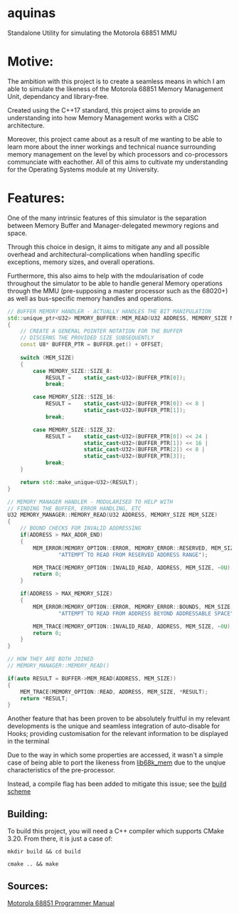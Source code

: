 # aquinas
Standalone Utility for simulating the Motorola 68851 MMU 

# Motive:

The ambition with this project is to create a seamless means in which I am able to simulate the likeness of the Motorola 68851 Memory Management Unit, dependancy and library-free. 

Created using the C++17 standard, this project aims to provide an understanding into how Memory Management works with a CISC architecture.

Moreover, this project came about as a result of me wanting to be able to learn more about the inner workings and technical nuance surrounding memory management on the level by which processors and co-processors communciate with eachother. All of this aims to cultivate my understanding for the Operating Systems module at my University.

# Features:

One of the many intrinsic features of this simulator is the separation between Memory Buffer and Manager-delegated mewmory regions and space.

Through this choice in design, it aims to mitigate any and all possible overhead and architectural-complications when handling specific exceptions, memory sizes, and overall operations.

Furthermore, this also aims to help with the mdoularisation of code throughout the simulator to be able to handle general Memory operations through the MMU (pre-supposing a master processor such as the 68020+) as well as bus-specific memory handles and operations.

```cpp
// BUFFER MEMORY HANDLER - ACTUALLY HANDLES THE BIT MANIPULATION 
std::unique_ptr<U32> MEMORY_BUFFER::MEM_READ(U32 ADDRESS, MEMORY_SIZE MEM_SIZE)
{
    // CREATE A GENERAL POINTER NOTATION FOR THE BUFFER
    // DISCERNS THE PROVIDED SIZE SUBSEQUENTLY
    const U8* BUFFER_PTR = BUFFER.get() + OFFSET;
    
    switch (MEM_SIZE)
    {
        case MEMORY_SIZE::SIZE_8:
            RESULT =    static_cast<U32>(BUFFER_PTR[0]);
            break;

        case MEMORY_SIZE::SIZE_16:
            RESULT =    static_cast<U32>(BUFFER_PTR[0]) << 8 |
                        static_cast<U32>(BUFFER_PTR[1]);
            break;

        case MEMORY_SIZE::SIZE_32:
            RESULT =    static_cast<U32>(BUFFER_PTR[0]) << 24 |
                        static_cast<U32>(BUFFER_PTR[1]) << 16 |
                        static_cast<U32>(BUFFER_PTR[2]) << 8 |
                        static_cast<U32>(BUFFER_PTR[3]);
            break;
    }

    return std::make_unique<U32>(RESULT);
}

// MEMORY MANAGER HANDLER - MODULARISED TO HELP WITH
// FINDING THE BUFFER, ERROR HANDLING, ETC
U32 MEMORY_MANAGER::MEMORY_READ(U32 ADDRESS, MEMORY_SIZE MEM_SIZE)
{
    // BOUND CHECKS FOR INVALID ADDRESSING
    if(ADDRESS > MAX_ADDR_END)
    {
        MEM_ERROR(MEMORY_OPTION::ERROR, MEMORY_ERROR::RESERVED, MEM_SIZE,
                "ATTEMPT TO READ FROM RESERVED ADDRESS RANGE");

        MEM_TRACE(MEMORY_OPTION::INVALID_READ, ADDRESS, MEM_SIZE, ~0U);
        return 0;
    }

    if(ADDRESS > MAX_MEMORY_SIZE)
    {
        MEM_ERROR(MEMORY_OPTION::ERROR, MEMORY_ERROR::BOUNDS, MEM_SIZE,
                "ATTEMPT TO READ FROM ADDRESS BEYOND ADDRESSABLE SPACE");

        MEM_TRACE(MEMORY_OPTION::INVALID_READ, ADDRESS, MEM_SIZE, ~0U);
        return 0;
    }
}

// HOW THEY ARE BOTH JOINED 
// MEMORY_MANAGER::MEMORY_READ()

if(auto RESULT = BUFFER->MEM_READ(ADDRESS, MEM_SIZE))
{
    MEM_TRACE(MEMORY_OPTION::READ, ADDRESS, MEM_SIZE, *RESULT);
    return *RESULT;
}
```

Another feature that has been proven to be absolutely fruitful in my relevant developments is the unique and seamless integration of auto-disable for Hooks; providing customisation for the relevant information to be displayed in the terminal

Due to the way in which some properties are accessed, it wasn't a simple case of being able to port the likeness from [lib68k_mem](https://github.com/hazzaclark/lib68k_mem/blob/main/) due to the unqiue characteristics of the pre-processor.

Instead, a compile flag has been added to mitigate this issue; see the [build scheme](https://github.com/hazzaclark/aquinas/commit/478e16bc35920b3cd797a8c05fa9a37dd909fc1c) 

## Building:

To build this project, you will need a C++ compiler which supports CMake 3.20. From there, it is just a case of:

```
mkdir build && cd build

cmake .. && make
```

## Sources:

[Motorola 68851 Programmer Manual](https://radio-hobby.org/uploads/datasheet/38/mc68/mc68851.pdf)


